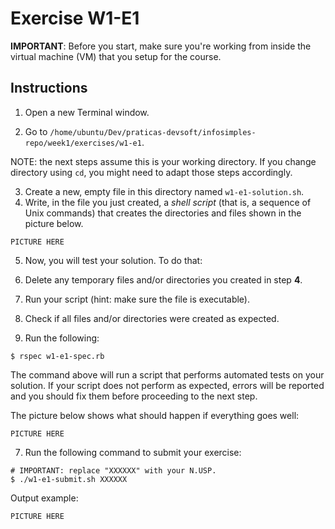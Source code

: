 # Exercise W1-E1

__IMPORTANT__: Before you start, make sure you're working from inside the virtual machine (VM) that you setup for the course.

## Instructions

1. Open a new Terminal window.

2. Go to `/home/ubuntu/Dev/praticas-devsoft/infosimples-repo/week1/exercises/w1-e1`.

  NOTE: the next steps assume this is your working directory. If you change directory using `cd`, you might need to adapt those steps accordingly.

3. Create a new, empty file in this directory named `w1-e1-solution.sh`.
4. Write, in the file you just created, a _shell script_ (that is, a sequence of Unix commands) that creates the directories and files shown in the picture below.

  ```
  PICTURE HERE
  ```

5. Now, you will test your solution. To do that:
  1. Delete any temporary files and/or directories you created in step __4__.
  2. Run your script (hint: make sure the file is executable).
  3. Check if all files and/or directories were created as expected.

6. Run the following:
  ```
  $ rspec w1-e1-spec.rb
  ```

  The command above will run a script that performs automated tests on your solution.
  If your script does not perform as expected, errors will be reported and you should fix them before proceeding to the next step.

  The picture below shows what should happen if everything goes well:

  ```
  PICTURE HERE
  ```

7. Run the following command to submit your exercise:
  ```
  # IMPORTANT: replace "XXXXXX" with your N.USP.
  $ ./w1-e1-submit.sh XXXXXX
  ```

  Output example:

  ```
  PICTURE HERE
  ```
